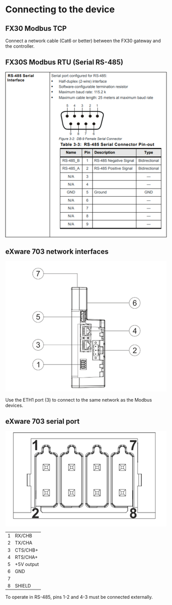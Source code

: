 # Connecting to the device

## FX30 Modbus TCP

Connect a network cable (Cat6 or better) between the FX30 gateway and the controller.

## FX30S Modbus RTU (Serial RS-485)

![RS-485 Serial Interface pin-out ](<../.gitbook/assets/image (47).png>)

## eXware 703 network interfaces

![](<../.gitbook/assets/image (68).png>)

Use the ETH1 port (3) to connect to the same network as the Modbus devices.



## eXware 703 serial port



![](<../.gitbook/assets/image (66).png>)

|   |            |
| - | ---------- |
| 1 | RX/CHB     |
| 2 | TX/CHA     |
| 3 | CTS/CHB+   |
| 4 | RTS/CHA+   |
| 5 | +5V output |
| 6 | GND        |
| 7 |            |
| 8 | SHIELD     |

To operate in RS-485, pins 1-2 and 4-3 must be connected externally.
